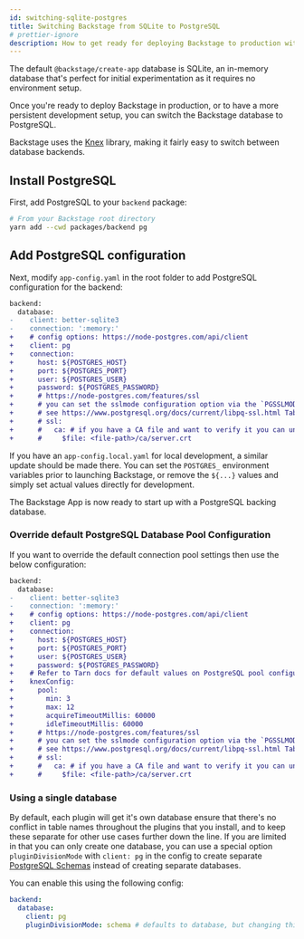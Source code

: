 ```yaml
---
id: switching-sqlite-postgres
title: Switching Backstage from SQLite to PostgreSQL
# prettier-ignore
description: How to get ready for deploying Backstage to production with PostgreSQL
---
```


The default `@backstage/create-app` database is SQLite, an in-memory database
that's perfect for initial experimentation as it requires no environment setup.

Once you're ready to deploy Backstage in production, or to have a more
persistent development setup, you can switch the Backstage database to
PostgreSQL.

Backstage uses the [Knex](https://knexjs.org/) library, making it fairly easy to
switch between database backends.

## Install PostgreSQL

First, add PostgreSQL to your `backend` package:

```bash
# From your Backstage root directory
yarn add --cwd packages/backend pg
```

## Add PostgreSQL configuration

Next, modify `app-config.yaml` in the root folder to add PostgreSQL
configuration for the backend:

```diff
backend:
  database:
-    client: better-sqlite3
-    connection: ':memory:'
+    # config options: https://node-postgres.com/api/client
+    client: pg
+    connection:
+      host: ${POSTGRES_HOST}
+      port: ${POSTGRES_PORT}
+      user: ${POSTGRES_USER}
+      password: ${POSTGRES_PASSWORD}
+      # https://node-postgres.com/features/ssl
+      # you can set the sslmode configuration option via the `PGSSLMODE` environment variable
+      # see https://www.postgresql.org/docs/current/libpq-ssl.html Table 33.1. SSL Mode Descriptions (e.g. require)
+      # ssl:
+      #   ca: # if you have a CA file and want to verify it you can uncomment this section
+      #     $file: <file-path>/ca/server.crt
```

If you have an `app-config.local.yaml` for local development, a similar update
should be made there. You can set the `POSTGRES_` environment variables prior to
launching Backstage, or remove the `${...}` values and simply set actual values
directly for development.

The Backstage App is now ready to start up with a PostgreSQL backing database.

### Override default PostgreSQL Database Pool Configuration

If you want to override the default connection pool settings then use the below configuration:

```diff
backend:
  database:
-    client: better-sqlite3
-    connection: ':memory:'
+    # config options: https://node-postgres.com/api/client
+    client: pg
+    connection:
+      host: ${POSTGRES_HOST}
+      port: ${POSTGRES_PORT}
+      user: ${POSTGRES_USER}
+      password: ${POSTGRES_PASSWORD}
+    # Refer to Tarn docs for default values on PostgreSQL pool configuration - https://github.com/Vincit/tarn.js
+    knexConfig:
+      pool:
+        min: 3
+        max: 12
+        acquireTimeoutMillis: 60000
+        idleTimeoutMillis: 60000
+      # https://node-postgres.com/features/ssl
+      # you can set the sslmode configuration option via the `PGSSLMODE` environment variable
+      # see https://www.postgresql.org/docs/current/libpq-ssl.html Table 33.1. SSL Mode Descriptions (e.g. require)
+      # ssl:
+      #   ca: # if you have a CA file and want to verify it you can uncomment this section
+      #     $file: <file-path>/ca/server.crt
```

### Using a single database

By default, each plugin will get it's own database ensure that there's no conflict in table names throughout the plugins that you install, and to keep these separate for other use cases further down the line. If you are limited in that you can only create one database, you can use a special option `pluginDivisionMode` with `client: pg` in the config to create separate [PostgreSQL Schemas](https://www.postgresql.org/docs/current/ddl-schemas.html) instead of creating separate databases.

You can enable this using the following config:

```yaml
backend:
  database:
    client: pg
    pluginDivisionMode: schema # defaults to database, but changing this to schema means plugins will be given their own schema (in the specified/default database)
```
